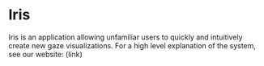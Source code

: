 # Iris
Iris is an application allowing unfamiliar users to quickly and intuitively create new gaze visualizations. For a high level explanation of the system, see our website: (link)
